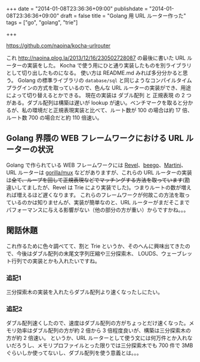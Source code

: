 +++
date = "2014-01-08T23:36:36+09:00"
publishdate = "2014-01-08T23:36:36+09:00"
draft = false
title = "Golang 用 URL ルーター作った"
tags = ["go", "golang", "trie"]

+++

https://github.com/naoina/kocha-urlrouter

これ http://naoina.plog.la/2013/12/16/230502728087 の最後に書いた URL ルーターの実装をした。
Kocha で使う用にひと通り実装したものを別ライブラリとして切り出したものになる。
使い方は README.md みれば多分分かると思う。
Golang の標準ライブラリの `database/sql` と同じようなコンパイルタイムプラグインの方式を取っているので、色んな URL ルーターの実装ができ、用途によって切り替えるとかできる。
現在の実装は ダブル配列 と 正規表現 の 2 つがある。ダブル配列は構築は遅いが lookup が速い。ベンチマークを取ると分かるが、私の環境だと正規表現実装と比べて、ルート数が 100 の場合は約 17 倍、ルート数 700 の場合だと約 110 倍速い。

## Golang 界隈の WEB フレームワークにおける URL ルーターの状況

Golang で作られている WEB フレームワークには [Revel](https://github.com/robfig/revel)、[beego](https://github.com/astaxie/beego/)、[Martini](https://github.com/codegangsta/martini)、URL ルーターは [gorilla/mux](https://github.com/gorilla/mux) などがありますが、これらの URL ルーターの実装は<del>全て、ループを回して正規表現などでマッチングする方法を取っています</del>(勘違いしてましたが、Revel は Trie により実装でした)。つまりルートの数が増えれば増えるほど遅くなります。
これらのフレームワークが何故この方法を取っているのかは知りませんが、実装が簡単なのと、URL ルーターがまだそこまでパフォーマンスに与える影響がない（他の部分の方が重い）からですかね。。。

## 閑話休題

これ作るために色々調べてて、割と Trie というか、そのへんに興味出てきたので、今後はダブル配列の末尾文字列圧縮や三分探索木、 LOUDS、ウェーブレット行列での実装とかも入れたいですね。

### 追記1

三分探索木の実装を入れたらダブル配列より速くなったしにたい。

### 追記2

ダブル配列速くしたので、速度はダブル配列の方がちょっとだけ速くなった。メモリ効率はダブル配列の方が約 2 倍から 3 倍程度良いが、構築は三分探索木の方が約 2 倍速い。
というか、URL ルーターとして使う文には何万件とか入れないだろうし、メモリプロファイルとった限りでは三分探索木でも 700 件で 3MB ぐらいしか使ってないし、ダブル配列を使う意義とは。。。
